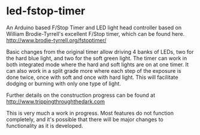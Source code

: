 led-fstop-timer
===============

An Arduino based F/Stop Timer and LED light head controller based on William Brodie-Tyrrell's excellent F/Stop timer, which can be found here. http://www.brodie-tyrrell.org/fstoptimer/

Basic changes from the original timer allow driving 4 banks of LEDs, two for the hard blue light, and two for the soft green light. The timer can work in both integrated mode where the hard and soft lights are on at one timer. It can also work in a split grade more where each step of the exposure is done twice, once with soft and once with hard light. This will facilitate dodging or burning with only one type of light. 

Further details on the construction progress can be found at http://www.trippingthroughthedark.com

This is very much a work in progress. Most features do not function completely, and it's possible that there will be major changes to functionality as it is developed.